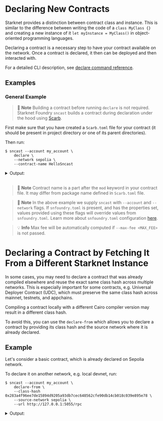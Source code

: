 # Declaring New Contracts

Starknet provides a distinction between contract class and instance. This is similar to the difference between writing the code of a `class MyClass {}` and creating a new instance of it `let myInstance = MyClass()` in object-oriented programming languages.

Declaring a contract is a necessary step to have your contract available on the network. Once a contract is declared, it then can be deployed and then interacted with.

For a detailed CLI description, see [declare command reference](../appendix/sncast/declare.md).

## Examples

### General Example

> 📝 **Note**
> Building a contract before running `declare` is not required. Starknet Foundry `sncast` builds a contract during declaration under the hood using [Scarb](https://docs.swmansion.com/scarb).

First make sure that you have created a `Scarb.toml` file for your contract (it should be present in project directory or one of its parent directories).

Then run:

<!-- TODO(#2736) -->
<!-- { "ignored": true } -->
```shell
$ sncast --account my_account \
    declare \
	--network sepolia \
    --contract-name HelloSncast
```

<details>
<summary>Output:</summary>

```shell
Success: Declaration completed

Contract Address: 0x0[..]
Transaction Hash: 0x0[..]

To see declaration details, visit:
class: https://starkscan.co/search/[..]
transaction: https://starkscan.co/search/[..]

To deploy a contract of this class, replace the placeholders in `--arguments` with your actual values, then run:
sncast --account my_account deploy --class-hash 0x[..] --network sepolia
```
</details>
<br>

> 📝 **Note**
> Contract name is a part after the `mod` keyword in your contract file. It may differ from package name defined in `Scarb.toml` file.

> 📝 **Note**
> In the above example we supply `sncast` with `--account` and `--network` flags. If `snfoundry.toml` is present, and has
> the properties set, values provided using these flags will override values from `snfoundry.toml`. Learn more about `snfoundry.toml`
> configuration [here](../projects/configuration.md#sncast).

> 💡 **Info**
> Max fee will be automatically computed if `--max-fee <MAX_FEE>` is not passed.

# Declaring a Contract by Fetching It From a Different Starknet Instance

In some cases, you may need to declare a contract that was already compiled elsewhere and reuse the exact same class hash across multiple networks.
This is especially important for some contracts, e.g. Universal Deployer Contract (UDC), which must preserve the same class hash across mainnet, testnets, and appchains.

Compiling a contract locally with a different Cairo compiler version may result in a different class hash.

To avoid this, you can use the `declare-from` which allows you to declare a contract by providing its class hash and the source network where it is already declared.

## Example

Let's consider a basic contract, which is already declared on Sepolia network.

To declare it on another network, e.g. local devnet, run:

```shell
$ sncast --account my_account \
    declare-from \
    --class-hash 0x283a4f96ee7de15894d9205a93db7cec648562cfe90db14cb018c039e895e78 \
    --source-network sepolia \
    --url http://127.0.0.1:5055/rpc
```

<details>
<summary>Output:</summary>

```shell
Success: Declaration completed

Class Hash:       0x283a4f96ee7de15894d9205a93db7cec648562cfe90db14cb018c039e895e78
Transaction Hash: 0x[..]
```
</details>
<br>


